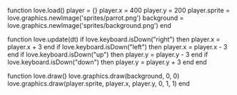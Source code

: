
function love.load()
    player = {}
    player.x = 400
    player.y = 200
    player.sprite = love.graphics.newImage('sprites/parrot.png')
    background = love.graphics.newImage('sprites/background.png')
end

function love.update(dt)
    if love.keyboard.isDown("right") then
        player.x = player.x + 3
    end
    if love.keyboard.isDown("left") then
        player.x = player.x - 3
    end
    if love.keyboard.isDown("up") then
        player.y = player.y - 3
    end
    if love.keyboard.isDown("down") then
        player.y = player.y + 3
    end
end

function love.draw()
    love.graphics.draw(background, 0, 0)
    love.graphics.draw(player.sprite, player.x, player.y, 0, 1, 1)
end